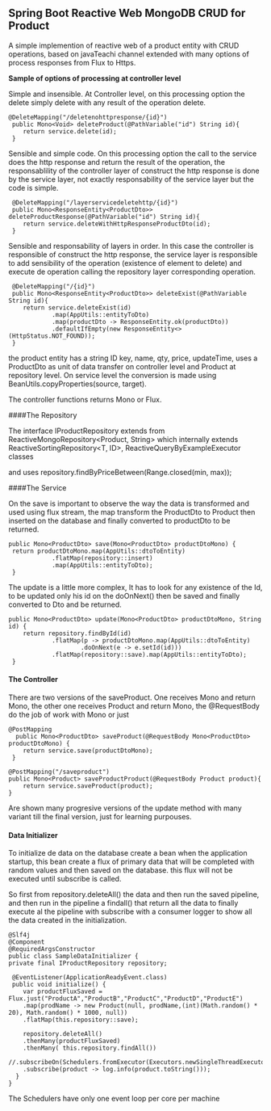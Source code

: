 ## Spring Boot Reactive Web MongoDB CRUD for Product

A simple implemention of reactive web of a product entity with CRUD operations, based on javaTeachi channel extended with many options of process responses from Flux to Https.

__Sample of options of processing at controller level__

Simple and insensible. At Controller level, on this processing option the delete simply delete with any result of the operation delete.

    @DeleteMapping("/deletenohttpresponse/{id}")
	 public Mono<Void> deleteProduct(@PathVariable("id") String id){
		return service.delete(id);
	 }

Sensible and simple code. On this processing option the call to the service does the http response and return the result of the operation, the responsablility of the controller layer of construct the http response is done by the service layer, not exactly responsability of the service layer
but the code is simple.
	
	 @DeleteMapping("/layerservicedeletehttp/{id}")
	 public Mono<ResponseEntity<ProductDto>> deleteProductResponse(@PathVariable("id") String id){
		return service.deleteWithHttpResponseProductDto(id);
	 }

Sensible and responsability of layers in order. In this case the controller is responsible of construct the http response, the service layer is responsible to add sensibility of the operation (existence of element to delete) and execute de operation calling the repository layer corresponding operation.
	
	 @DeleteMapping("/{id}")
	 public Mono<ResponseEntity<ProductDto>> deleteExist(@PathVariable String id){
		return service.deleteExist(id)
				.map(AppUtils::entityToDto)
				.map(productDto -> ResponseEntity.ok(productDto))
				.defaultIfEmpty(new ResponseEntity<>(HttpStatus.NOT_FOUND));
	 }
    

the product entity has a string ID key, name, qty, price, updateTime, uses a ProductDto as unit of data transfer on controller
level and Product at repository level. On service level the conversion is made using BeanUtils.copyProperties(source, target).

The controller functions returns Mono<ProductDto> or Flux<ProductDto>.


####The Repository

The interface IProductRepository extends from ReactiveMongoRepository<Product, String> which internally extends ReactiveSortingRepository<T, ID>, ReactiveQueryByExampleExecutor<T> classes

and uses repository.findByPriceBetween(Range.closed(min, max));

####The Service

On the save is important to observe the way the data is transformed and used using flux stream, the map transform the ProductDto to Product then inserted on the database and finally converted to productDto to be returned.

    public Mono<ProductDto> save(Mono<ProductDto> productDtoMono) {
	 return productDtoMono.map(AppUtils::dtoToEntity)
				.flatMap(repository::insert)
				.map(AppUtils::entityToDto);
	 }
The update is a little more complex, It has to look for any existence of the Id, to be updated only his id on the doOnNext() then be saved and finally converted to Dto and be returned.
	  
    public Mono<ProductDto> update(Mono<ProductDto> productDtoMono, String id) {
		return repository.findById(id)
				.flatMap(p -> productDtoMono.map(AppUtils::dtoToEntity)
						.doOnNext(e -> e.setId(id)))
				.flatMap(repository::save).map(AppUtils::entityToDto);
	 }
#### The Controller

There are two versions of the saveProduct. One receives Mono<ProductDto> and return Mono<ProductDto>, the other one receives Product
and return Mono<Product>, the @RequestBody do the job of work with Mono<T> or just <T>

    @PostMapping
	  public Mono<ProductDto> saveProduct(@RequestBody Mono<ProductDto> productDtoMono) {
		return service.save(productDtoMono);
	 }
	
	@PostMapping("/saveproduct")
	public Mono<Product> saveProductProduct(@RequestBody Product product){
		return service.saveProduct(product);
	}	 
	
Are shown many progresive versions of the update method with many variant till the final version, just for learning purpouses.
	
#### Data Initializer	
	
To initialize de data on the database create a bean when the application startup, this bean create a flux of primary data that will be completed with random values and then saved on the database. this flux will not be executed until subscribe is called.

So first from repository.deleteAll() the data and then run the saved pipeline, and then run in the pipeline a findall() that return all the data to finally execute al the pipeline with subscribe with a consumer logger to show all the data created in the initialization.

    @Slf4j
    @Component
    @RequiredArgsConstructor
    public class SampleDataInitializer {
    private final IProductRepository repository;
	
	 @EventListener(ApplicationReadyEvent.class)
	 public void initialize() {
		var productFluxSaved = Flux.just("ProductA","ProductB","ProductC","ProductD","ProductE")
	    .map(prodName -> new Product(null, prodName,(int)(Math.random() * 20), Math.random() * 1000, null))
	    .flatMap(this.repository::save);
	    
	    repository.deleteAll()
	    .thenMany(productFluxSaved)
	    .thenMany( this.repository.findAll())
	    //.subscribeOn(Schedulers.fromExecutor(Executors.newSingleThreadExecutor()))
	    .subscribe(product -> log.info(product.toString()));
	  }
    }
    
	
The Schedulers have only one event loop per core per machine